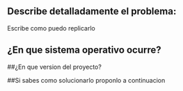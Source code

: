 ## Describe detalladamente el problema:
Escribe como puedo replicarlo

## ¿En que sistema operativo ocurre?

##¿En que version del proyecto?

##Si sabes como solucionarlo proponlo a continuacion 
